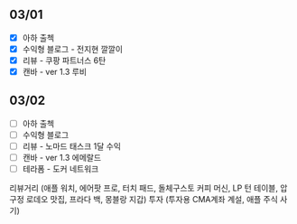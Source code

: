 ## 03/01

- [x] 아하 출첵
- [x] 수익형 블로그 - 전지현 깔깔이
- [x] 리뷰 - 쿠팡 파트너스 6탄
- [x] 캔바 - ver 1.3 루비

## 03/02

- [ ] 아하 출첵 
- [ ] 수익형 블로그
- [ ] 리뷰 - 노마드 태스크 1달 수익
- [ ] 캔바 - ver 1.3 에메랄드
- [ ] 테라폼 - 도커 네트워크

리뷰거리 (애플 워치, 에어팟 프로, 터치 패드, 돌체구스토 커피 머신, LP 턴 테이블, 압구정 로데오 맛집, 프라다 백, 몽블랑 지갑) 
투자 (투자용 CMA계좌 계설, 애플 주식 사기)